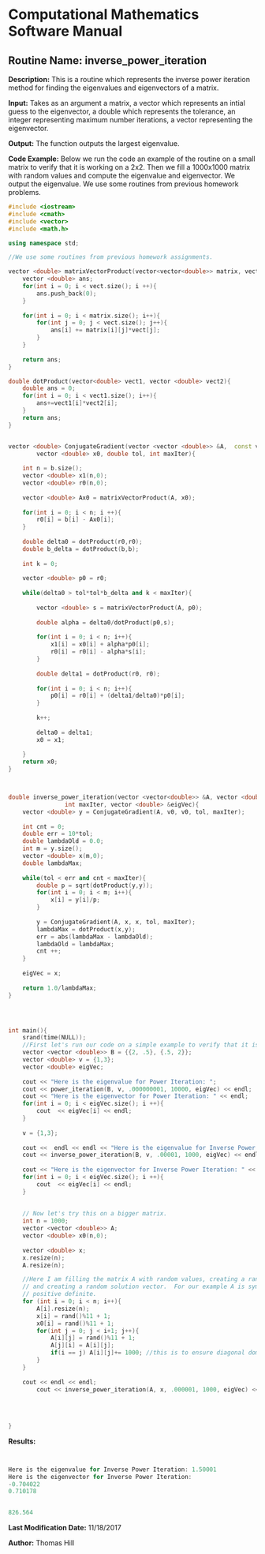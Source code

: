 # Computational Mathematics Software Manual

## **Routine Name:** inverse_power_iteration

**Description:** This is a routine which represents the inverse power iteration method for finding 
the eigenvalues and eigenvectors of a matrix.  

**Input:**  Takes as an argument a matrix, a vector which represents an intial guess to
the eigenvector, a double which represents the tolerance, an integer representing maximum
number iterations, a vector representing the eigenvector.  

**Output:** The function outputs the largest eigenvalue.  

**Code Example:**  Below we run the code an example of the routine on a small matrix to 
verify that it is working on a 2x2.  Then we fill a 1000x1000 matrix with random values
and compute the eigenvalue and eigenvector.  We output the eigenvalue. We use some 
routines from previous homework problems.  

```C++
#include <iostream>
#include <cmath>
#include <vector>
#include <math.h>

using namespace std;

//We use some routines from previous homework assignments.  

vector <double> matrixVectorProduct(vector<vector<double>> matrix, vector<double> vect){
    vector <double> ans; 
    for(int i = 0; i < vect.size(); i ++){
        ans.push_back(0); 
    }
    
    for(int i = 0; i < matrix.size(); i++){
        for(int j = 0; j < vect.size(); j++){
            ans[i] += matrix[i][j]*vect[j];
        }
    }
    
    return ans; 
}

double dotProduct(vector<double> vect1, vector <double> vect2){
    double ans = 0;
    for(int i = 0; i < vect1.size(); i++){
        ans+=vect1[i]*vect2[i];
    }
    return ans; 
}


vector <double> ConjugateGradient(vector <vector <double>> &A,  const vector <double>& b, 
        vector <double> x0, double tol, int maxIter){
    
    int n = b.size(); 
    vector <double> x1(n,0); 
    vector <double> r0(n,0);
    
    vector <double> Ax0 = matrixVectorProduct(A, x0);
    
    for(int i = 0; i < n; i ++){
        r0[i] = b[i] - Ax0[i];
    }
    
    double delta0 = dotProduct(r0,r0);
    double b_delta = dotProduct(b,b);
    
    int k = 0; 
    
    vector <double> p0 = r0;
    
    while(delta0 > tol*tol*b_delta and k < maxIter){
        
        vector <double> s = matrixVectorProduct(A, p0);
        
        double alpha = delta0/dotProduct(p0,s);
      
        for(int i = 0; i < n; i++){
            x1[i] = x0[i] + alpha*p0[i];
            r0[i] = r0[i] - alpha*s[i];
        }
        
        double delta1 = dotProduct(r0, r0);
        
        for(int i = 0; i < n; i++){
            p0[i] = r0[i] + (delta1/delta0)*p0[i];
        }
        
        k++; 
        
        delta0 = delta1; 
        x0 = x1; 
        
    }
    return x0; 
}



double inverse_power_iteration(vector <vector<double>> &A, vector <double> v0, double tol, 
                int maxIter, vector <double> &eigVec){
    vector <double> y = ConjugateGradient(A, v0, v0, tol, maxIter); 
    
    int cnt = 0; 
    double err = 10*tol; 
    double lambdaOld = 0.0; 
    int m = y.size(); 
    vector <double> x(m,0); 
    double lambdaMax; 
    
    while(tol < err and cnt < maxIter){
        double p = sqrt(dotProduct(y,y));
        for(int i = 0; i < m; i++){
            x[i] = y[i]/p; 
        }
        
        y = ConjugateGradient(A, x, x, tol, maxIter);
        lambdaMax = dotProduct(x,y);
        err = abs(lambdaMax - lambdaOld); 
        lambdaOld = lambdaMax; 
        cnt ++; 
    }
    
    eigVec = x; 
    
    return 1.0/lambdaMax; 
}




int main(){
    srand(time(NULL));
    //First let's run our code on a simple example to verify that it is working. 
    vector <vector <double>> B = {{2, .5}, {.5, 2}};
    vector <double> v = {1,3}; 
    vector <double> eigVec; 
    
    cout << "Here is the eigenvalue for Power Iteration: "; 
    cout << power_iteration(B, v, .000000001, 10000, eigVec) << endl; 
    cout << "Here is the eigenvector for Power Iteration: " << endl; 
    for(int i = 0; i < eigVec.size(); i ++){
        cout  << eigVec[i] << endl; 
    }
    
    v = {1,3};
    
    cout <<  endl << endl << "Here is the eigenvalue for Inverse Power Iteration: "; 
    cout << inverse_power_iteration(B, v, .00001, 1000, eigVec) << endl;
    
    cout << "Here is the eigenvector for Inverse Power Iteration: " << endl; 
    for(int i = 0; i < eigVec.size(); i ++){
        cout  << eigVec[i] << endl; 
    }
    
    
    // Now let's try this on a bigger matrix.  
    int n = 1000;
    vector <vector <double>> A; 
    vector <double> x0(n,0); 
    
    vector <double> x;
    x.resize(n); 
    A.resize(n);

    //Here I am filling the matrix A with random values, creating a random guess,
    // and creating a random solution vector.  For our example A is symmetric, 
    // positive definite.  
    for (int i = 0; i < n; i++){
        A[i].resize(n);
        x[i] = rand()%11 + 1;
        x0[i] = rand()%11 + 1;
        for(int j = 0; j < i+1; j++){
            A[i][j] = rand()%11 + 1; 
            A[j][i] = A[i][j]; 
            if(i == j) A[i][j]+= 1000; //this is to ensure diagonal dominance.  
        }
    }
    
    cout << endl << endl; 
        cout << inverse_power_iteration(A, x, .000001, 1000, eigVec) << endl;
    
    
    
    
}
```

**Results:** 
```C++


Here is the eigenvalue for Inverse Power Iteration: 1.50001
Here is the eigenvector for Inverse Power Iteration: 
-0.704022
0.710178


826.564
```

**Last Modification Date:** 11/18/2017

**Author:** Thomas Hill
